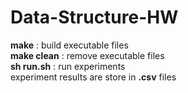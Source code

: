 # Data-Structure-HW  
**make** : build executable files   
**make clean** : remove executable files  
**sh run.sh** : run experiments  
experiment results are store in **.csv** files  
